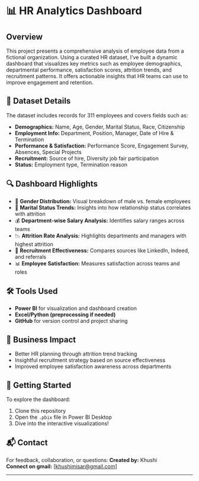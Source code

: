 
# 📊 HR Analytics Dashboard

## Overview
This project presents a comprehensive analysis of employee data from a fictional organization. Using a curated HR dataset, I’ve built a dynamic dashboard that visualizes key metrics such as employee demographics, departmental performance, satisfaction scores, attrition trends, and recruitment patterns. It offers actionable insights that HR teams can use to improve engagement and retention.

## 📁 Dataset Details
The dataset includes records for 311 employees and covers fields such as:
- **Demographics:** Name, Age, Gender, Marital Status, Race, Citizenship
- **Employment Info:** Department, Position, Manager, Date of Hire & Termination
- **Performance & Satisfaction:** Performance Score, Engagement Survey, Absences, Special Projects
- **Recruitment:** Source of hire, Diversity job fair participation
- **Status:** Employment type, Termination reason

## 🔍 Dashboard Highlights
- 🚻 **Gender Distribution:** Visual breakdown of male vs. female employees
- 💍 **Marital Status Trends:** Insights into how relationship status correlates with attrition
- 💰 **Department-wise Salary Analysis:** Identifies salary ranges across teams
- 📉 **Attrition Rate Analysis:** Highlights departments and managers with highest attrition
- 🧲 **Recruitment Effectiveness:** Compares sources like LinkedIn, Indeed, and referrals
- 📊 **Employee Satisfaction:** Measures satisfaction across teams and roles

## 🛠️ Tools Used
- **Power BI** for visualization and dashboard creation  
- **Excel/Python (preprocessing if needed)**  
- **GitHub** for version control and project sharing  

## 🌟 Business Impact
- Better HR planning through attrition trend tracking  
- Insightful recruitment strategy based on source effectiveness  
- Improved employee satisfaction awareness across departments  

## 📌 Getting Started
To explore the dashboard:
1. Clone this repository
2. Open the `.pbix` file in Power BI Desktop
3. Dive into the interactive visualizations!

## 📬 Contact
For feedback, collaboration, or questions:
**Created by:** Khushi  
**Connect on gmail:** [khushimisar@gmail.com]

---

